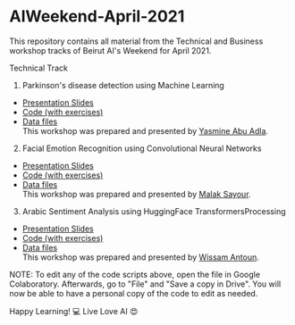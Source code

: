 # AIWeekend-April-2021
This repository contains all material from the Technical and Business workshop tracks of Beirut AI's Weekend for April 2021.

Technical Track
1. Parkinson's disease detection using Machine Learning
- [Presentation Slides](https://docs.google.com/presentation/d/1FB1BtOh0ZGYoTXu1oYpgvlZbp0J__lkK9aWal-Ux5dE/edit?usp=sharing)
- [Code (with exercises)](https://colab.research.google.com/drive/1Gxe7PfCjVkdSlrwgUIH05q67cWRW9stS?usp=sharing)
- [Data files](https://drive.google.com/file/d/1yurl81Yo_4GpjY29uERGuAOBfLwuU0Mb/view?usp=sharing) <br>
This workshop was prepared and presented by [Yasmine Abu Adla](https://lb.linkedin.com/in/yasmine-a-abu-adla-3b99471b6).

2. Facial Emotion Recognition using Convolutional Neural Networks
- [Presentation Slides](https://drive.google.com/file/d/1gF8BPip1MaJaWvdo6Grn-AqSF2926bKc/view?usp=sharing)
- [Code (with exercises)](https://drive.google.com/file/d/1bCbJtfig1T7RPI1Jj7eQESRiA5eTQ7TL/view?usp=sharing)
- [Data files](https://www.dropbox.com/s/dbde3a58uoe657b/dataset.zip?dl=0) <br>
This workshop was prepared and presented by [Malak Sayour]().

3. Arabic Sentiment Analysis using HuggingFace TransformersProcessing
- [Presentation Slides]()
- [Code (with exercises)]()
- [Data files]()  <br>
This workshop was prepared and presented by [Wissam Antoun]().


NOTE: To edit any of the code scripts above, open the file in Google Colaboratory. Afterwards, go to "File" and "Save a copy in Drive". You will now be able to have a personal copy of the code to edit as needed.

Happy Learning! 💻
Live Love AI 😍
